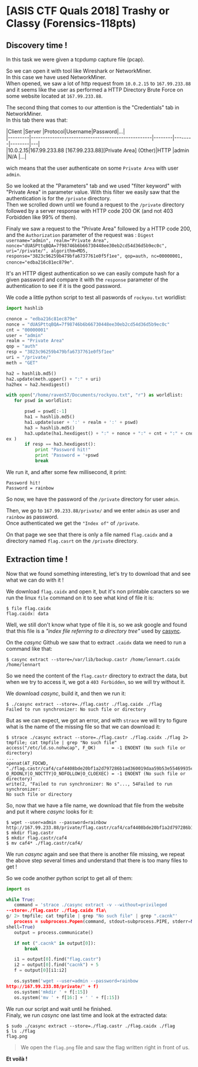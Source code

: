 # [ASIS CTF Quals 2018] Trashy or Classy (Forensics-118pts)

## Discovery time !

In this task we were given a tcpdump capture file (pcap).

So we can open it with tool like Wireshark or NetworkMiner.  
In this case we have used NetworkMiner.  
When opened, we saw a lot of http request from `10.0.2.15` to `167.99.233.88`
and it seems like the user as performed a HTTP Directory Brute Force on some
website located at `167.99.233.88`.

The second thing that comes to our attention is the "Credentials" tab in
NetworkMiner.  
In this tab there was that:

|Client   |Server
|Protocol|Username|Password|...|  
|---------|---------------------------------------------------|--------|--------|--------|---|  
|10.0.2.15|167.99.233.88 [167.99.233.88][Private Area] (Other)|HTTP    |admin
|N/A     |...|

wich means that the user authenticate on some `Private Area` with user
`admin`.

So we looked at the "Parameters" tab and we used "filter keyword" with
"Private Area" in parameter value. With this filter we easily saw that the
authentication is for the `/private` directory.  
Then we scrolled down until we found a request to the `/private` directory
followed by a server response with HTTP code 200 OK (and not 403 Forbidden
like 99% of them).

Finaly we saw a request to the "Private Area" followed by a HTTP code 200, and
the `Authorization` parameter of the request was : `Digest username="admin",
realm="Private Area",
nonce="dUASPttqBQA=7f98746b6b66730448ee30eb2cd54d36d5b9ec0c", uri="/private/",
algorithm=MD5, response="3823c96259b479bfa6737761e0f5f1ee", qop=auth,
nc=00000001, cnonce="edba216c81ec879e"`.

It's an HTTP digest authentication so we can easily compute hash for a given
password and compare it with the `response` parameter of the authentication to
see if it is the good password.

We code a little python script to test all paswords of `rockyou.txt`
worldlist:

```python  
import hashlib

cnonce = "edba216c81ec879e"  
nonce = "dUASPttqBQA=7f98746b6b66730448ee30eb2cd54d36d5b9ec0c"  
cnt = "00000001"  
user = "admin"  
realm = "Private Area"  
qop = "auth"  
resp = "3823c96259b479bfa6737761e0f5f1ee"  
uri = "/private/"  
meth = "GET"

ha2 = hashlib.md5()  
ha2.update(meth.upper() + ":" + uri)  
ha2hex = ha2.hexdigest()

with open("/home/raven57/Documents/rockyou.txt", "r") as worldlist:  
   for pswd in worldlist:

       pswd = pswd[:-1]  
       ha1 = hashlib.md5()  
       ha1.update(user + ':' + realm + ':' + pswd)  
       ha3 = hashlib.md5()  
       ha3.update(ha1.hexdigest() + ":" + nonce + ":" + cnt + ":" + cnonce + ":" + qop + ":" + ha2h\  
ex )  
       if resp == ha3.hexdigest():  
           print "Password hit!"  
           print 'Password = '+pswd  
           break  
```

We run it, and after some few millisecond, it print:  
```  
Password hit!  
Password = rainbow  
```  
So now, we have the password of the `/private` directory for user `admin`.

Then, we go to `167.99.233.88/private/` and we enter `admin` as user and
`rainbow` as password.  
Once authenticated we get the `"Index of"` of `/private`.

On that page we see that there is only a file named `flag.caidx` and a
directory named `flag.casrt` on the `/private` directory.

## Extraction time !

Now that we found something interesting, let's try to download that and see
what we can do with it !

We download `flag.caidx` and open it, but it's non printable caracters so we
run the  linux `file` command on it to see what kind of file it is:  
```  
$ file flag.caidx  
flag.caidx: data  
```  
Well, we still don't know what type of file it is, so we ask google and found
that this file is a *"index file referring to a directory tree"* used by
[casync](https://github.com/systemd/casync).

On the *casync* Github we saw that to extract `.caidx` data we need to run a
command like that:  
```  
$ casync extract --store=/var/lib/backup.castr /home/lennart.caidx
/home/lennart  
```

So we need the content of the `flag.castr` directory to extract the data, but
when we try to access it, we got a `403 Forbidden`, so we will try without it.

We download *casync*, build it, and then we run it:  
```  
$ ./casync extract --store=./flag.castr ./flag.caidx ./flag  
Failed to run synchronizer: No such file or directory  
```  
But as we can expect, we got an error, and with `strace` we will try to figure
what is the name of the missing file so that we can download it:  
```  
$ strace ./casync extract --store=./flag.castr ./flag.caidx ./flag 2> tmpfile; cat tmpfile | grep "No such file"  
access("/etc/ld.so.nohwcap", F_OK)      = -1 ENOENT (No such file or
directory)  
...  
openat(AT_FDCWD,
"./flag.castr/caf4/caf4408bde20bf1a2d797286b1ad360019daa59b53e55469935c6a8443c69770.cacnk",
O_RDONLY|O_NOCTTY|O_NOFOLLOW|O_CLOEXEC) = -1 ENOENT (No such file or
directory)  
write(2, "Failed to run synchronizer: No s"..., 54Failed to run synchronizer:
No such file or directory  
```  
So, now that we have a file name, we download that file from the website and
put it where *casync* looks for it:  
```  
$ wget --user=admin --password=rainbow
http://167.99.233.88/private/flag.castr/caf4/caf4408bde20bf1a2d797286b1ad360019daa59b53e55469935c6a8443c69770.cacnk  
$ mkdir flag.castr  
$ mkdir flag.castr/caf4  
$ mv caf4* ./flag.castr/caf4/  
```  
We run *casync* again and see that there is another file missing, we repeat
the above step several times and understand that there is too many files to
get !

So we code another python script to get all of them:

```python  
import os

while True:  
   command = 'strace ./casync extract -v --without=privileged
--store=./flag.castr ./flag.caidx fla\  
g/ 2> tmpfile; cat tmpfile | grep "No such file" | grep ".cacnk"'  
   process = subprocess.Popen(command, stdout=subprocess.PIPE, stderr=None,
shell=True)  
   output = process.communicate()

   if not (".cacnk" in output[0]):  
       break

   i1 = output[0].find("flag.castr")  
   i2 = output[0].find("cacnk") + 5  
   f = output[0][i1:i2]

   os.system('wget --user=admin --password=rainbow
http://167.99.233.88/private/' + f)  
   os.system('mkdir ' + f[:15])  
   os.system('mv ' + f[16:] + ' ' + f[:15])  
```  
We run our script and wait until he finished.  
Finaly, we run *casync* one last time and look at the extracted data:  
```  
$ sudo ./casync extract --store=./flag.castr ./flag.caidx ./flag  
$ ls ./flag  
flag.png  
```  
>We open the `flag.png` file and saw the flag written right in front of us.

**Et voilà !**